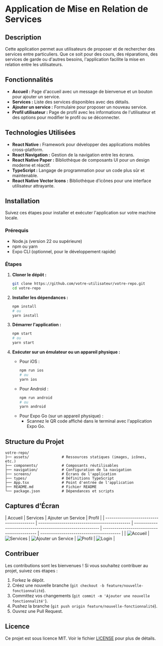 # Application de Mise en Relation de Services

## Description

Cette application permet aux utilisateurs de proposer et de rechercher des services entre particuliers. Que ce soit pour des cours, des réparations, des services de garde ou d'autres besoins, l'application facilite la mise en relation entre les utilisateurs.

## Fonctionnalités

- **Accueil :** Page d'accueil avec un message de bienvenue et un bouton pour ajouter un service.
- **Services :** Liste des services disponibles avec des détails.
- **Ajouter un service :** Formulaire pour proposer un nouveau service.
- **Profil utilisateur :** Page de profil avec les informations de l'utilisateur et des options pour modifier le profil ou se déconnecter.

## Technologies Utilisées

- **React Native :** Framework pour développer des applications mobiles cross-platform.
- **React Navigation :** Gestion de la navigation entre les écrans.
- **React Native Paper :** Bibliothèque de composants UI pour un design moderne et réactif.
- **TypeScript :** Langage de programmation pour un code plus sûr et maintenable.
- **React Native Vector Icons :** Bibliothèque d'icônes pour une interface utilisateur attrayante.

## Installation

Suivez ces étapes pour installer et exécuter l'application sur votre machine locale.

### Prérequis

- Node.js (version 22 ou supérieure)
- npm ou yarn
- Expo CLI (optionnel, pour le développement rapide)

### Étapes

1. **Cloner le dépôt :**

   ```bash
   git clone https://github.com/votre-utilisateur/votre-repo.git
   cd votre-repo
   ```

2. **Installer les dépendances :**

   ```bash
   npm install
   # ou
   yarn install
   ```

3. **Démarrer l'application :**

   ```bash
   npm start
   # ou
   yarn start
   ```

4. **Exécuter sur un émulateur ou un appareil physique :**
   - Pour iOS :
     ```bash
     npm run ios
     # ou
     yarn ios
     ```
   - Pour Android :
     ```bash
     npm run android
     # ou
     yarn android
     ```
   - Pour Expo Go (sur un appareil physique) :
     - Scannez le QR code affiché dans le terminal avec l'application Expo Go.

## Structure du Projet

```
votre-repo/
├── assets/               # Ressources statiques (images, icônes, etc.)
├── components/           # Composants réutilisables
├── navigation/           # Configuration de la navigation
├── screens/              # Écrans de l'application
├── types/                # Définitions TypeScript
├── App.tsx               # Point d'entrée de l'application
├── README.md             # Fichier README
└── package.json          # Dépendances et scripts
```

## Captures d'Écran

| Accueil                                    | Services                                        | Ajouter un Service                                           | Profil                                       |
| ------------------------------------------ | ----------------------------------------------- | ------------------------------------------------------------ | -------------------------------------------- | ----------------------------------------- |
| ![Accueil](./assets/screen-shots/home.png) | ![Services](./assets/screen-shots/services.png) | ![Ajouter un Service](./assets/screen-shots/add-service.png) | ![Profil](./assets/screen-shots/profile.png) | ![Login](./assets/screen-shots/login.png) |

## Contribuer

Les contributions sont les bienvenues ! Si vous souhaitez contribuer au projet, suivez ces étapes :

1. Forkez le dépôt.
2. Créez une nouvelle branche (`git checkout -b feature/nouvelle-fonctionnalité`).
3. Committez vos changements (`git commit -m 'Ajouter une nouvelle fonctionnalité'`).
4. Pushez la branche (`git push origin feature/nouvelle-fonctionnalité`).
5. Ouvrez une Pull Request.

## Licence

Ce projet est sous licence MIT. Voir le fichier [LICENSE](LICENSE) pour plus de détails.
